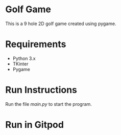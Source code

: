 # Golf Game

This is a 9 hole 2D golf game created using pygame.
# Requirements
- Python 3.x
- TKinter
- Pygame

# Run Instructions
Run the file *main.py* to start the program.

# Run in Gitpod

